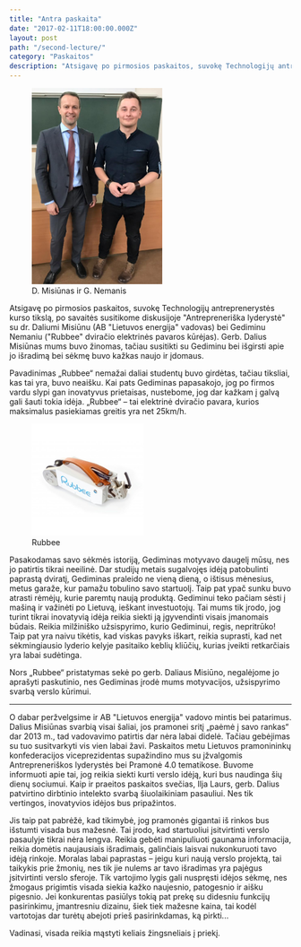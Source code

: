 ```yaml
---
title: "Antra paskaita"
date: "2017-02-11T18:00:00.000Z"
layout: post
path: "/second-lecture/"
category: "Paskaitos"
description: "Atsigavę po pirmosios paskaitos, suvokę Technologijų antreprenerySstės kurso tikslą, po savaitės susitikome diskusijoje \"Antrepreneriška lyderystė\" su dr. Daliumi Misiūnu (AB \"Lietuvos energija\" vadovas) bei Gediminu Nemaniu (\"Rubbee\" dviračio elektrinės pavaros kūrėjas). Gerb. Dalius Misiūnas mums buvo žinomas, tačiau susitikti su Gediminu bei išgirsti apie jo išradimą bei sėkmę buvo kažkas naujo ir įdomaus..."
---
```


<figure class="floatLeft">
	<img style="height: 350px;" src="./misiunas_nemanis.jpg" alt="misiunas_nemanis">
	<figcaption>D. Misiūnas ir G. Nemanis</figcaption>
</figure>

Atsigavę po pirmosios paskaitos, suvokę Technologijų antreprenerystės kurso tikslą, po savaitės susitikome diskusijoje "Antrepreneriška lyderystė" su dr. Daliumi Misiūnu (AB "Lietuvos energija" vadovas) bei Gediminu Nemaniu ("Rubbee" dviračio elektrinės pavaros kūrėjas). Gerb. Dalius Misiūnas mums buvo žinomas, tačiau susitikti su Gediminu bei išgirsti apie jo išradimą bei sėkmę buvo kažkas naujo ir įdomaus. 

Pavadinimas „Rubbee“ nemažai daliai studentų buvo girdėtas, tačiau tiksliai, kas tai yra, buvo neaišku. Kai pats Gediminas papasakojo, jog po firmos vardu slypi gan inovatyvus prietaisas, nustebome, jog dar kažkam į galvą gali šauti tokia idėja. „Rubbee“ – tai elektrinė dviračio pavara, kurios maksimalus pasiekiamas greitis yra net 25km/h. 

<figure class="floatRight">
  <img style="height: 200px;" src="./rubbee.jpg" alt="rubbee">
  <figcaption>Rubbee</figcaption>
</figure>

Pasakodamas savo sėkmės istoriją, Gediminas motyvavo daugelį mūsų, nes jo patirtis tikrai neeilinė. Dar studijų metais sugalvojęs idėją patobulinti paprastą dviratį, Gediminas praleido ne vieną dieną, o ištisus mėnesius, metus garaže, kur pamažu tobulino savo startuolį. Taip pat ypač sunku buvo atrasti rėmėjų, kurie paremtų naują produktą. Gediminui teko pačiam sėsti į mašiną ir važinėti po Lietuvą, ieškant investuotojų. Tai mums tik įrodo, jog turint tikrai inovatyvią idėja reikia siekti ją įgyvendinti visais įmanomais būdais. Reikia milžiniško užsispyrimo, kurio Gediminui, regis, nepritrūko! Taip pat yra naivu tikėtis, kad viskas pavyks iškart, reikia suprasti, kad net sėkmingiausio lyderio kelyje pasitaiko keblių kliūčių, kurias įveikti retkarčiais yra labai sudėtinga.

Nors „Rubbee“ pristatymas sekė po gerb. Daliaus Misiūno, negalėjome jo aprašyti paskutinio, nes Gediminas įrodė mums motyvacijos, užsispyrimo svarbą verslo kūrimui.

***

O dabar peržvelgsime ir AB "Lietuvos energija" vadovo mintis bei patarimus. Dalius Misiūnas svarbią visai šaliai, jos pramonei sritį „paėmė į savo rankas“ dar 2013 m., tad vadovavimo patirtis dar nėra labai didelė. Tačiau gebėjimas su tuo susitvarkyti vis vien labai žavi. Paskaitos metu Lietuvos pramonininkų konfederacijos viceprezidentas supažindino mus su įžvalgomis Antrepreneriškos lyderystės bei Pramonė 4.0 tematikose. Buvome informuoti apie tai, jog reikia siekti kurti verslo idėją, kuri bus naudinga šių dienų sociumui. Kaip ir praeitos paskaitos svečias, Ilja Laurs, gerb. Dalius patvirtino dirbtinio intelekto svarbą šiuolaikiniam pasauliui. Nes tik vertingos, inovatyvios idėjos bus pripažintos.

Jis taip pat pabrėžė, kad tikimybė, jog pramonės gigantai iš rinkos bus išstumti visada bus mažesnė. Tai įrodo, kad startuoliui įsitvirtinti verslo pasaulyje tikrai nėra lengva. Reikia gebėti manipuliuoti gaunama informacija, reikia domėtis naujausiais išradimais, galinčiais laisvai nukonkuruoti tavo idėją rinkoje. Moralas labai paprastas – jeigu kuri naują verslo projektą, tai taikykis prie žmonių, nes tik jie nulems ar tavo išradimas yra pajėgus įsitvirtinti verslo sferoje. Tik vartojimo lygis gali nuspręsti idėjos sėkmę, nes žmogaus prigimtis visada siekia kažko naujesnio, patogesnio ir aišku pigesnio. Jei konkurentas pasiūlys tokią pat prekę su didesniu funkcijų pasirinkimu, įmantresniu dizainu, šiek tiek mažesne kaina, tai kodėl vartotojas dar turėtų abejoti prieš pasirinkdamas, ką pirkti...

Vadinasi, visada reikia mąstyti keliais žingsneliais į priekį. 
